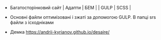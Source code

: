 - Багатосторінковий сайт | Адапти | БЕМ | | GULP | SCSS |

- Основні файли оптимізовані і зжаті за допомогою GULP. В папці srs файли з ісходніками

- Демка https://andrii-kyrianov.github.io/desaire/

